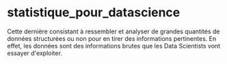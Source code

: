 # statistique_pour_datascience
Cette dernière consistant à ressembler et analyser de grandes quantités de données structurées ou non pour en tirer des informations pertinentes. En effet, les données sont des informations brutes que les Data Scientists vont essayer d'exploiter.
